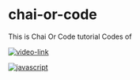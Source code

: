 # chai-or-code
This is Chai Or Code tutorial Codes of 

<a href="https://www.youtube.com/playlist?list=PLu71SKxNbfoBuX3f4EOACle2y-tRC5Q37">![video-link](https://img.shields.io/badge/-Video_link-000?style=for-the-badge&logo=javascript)</a>

<a href="https://brazen-mustang-8c5.notion.site/JS-Notes-afc48c67fe714401bd5f8822c0ad2a68">![javascript](https://img.shields.io/badge/-notes-000?style=for-the-badge&logo=gitbook)</a>

